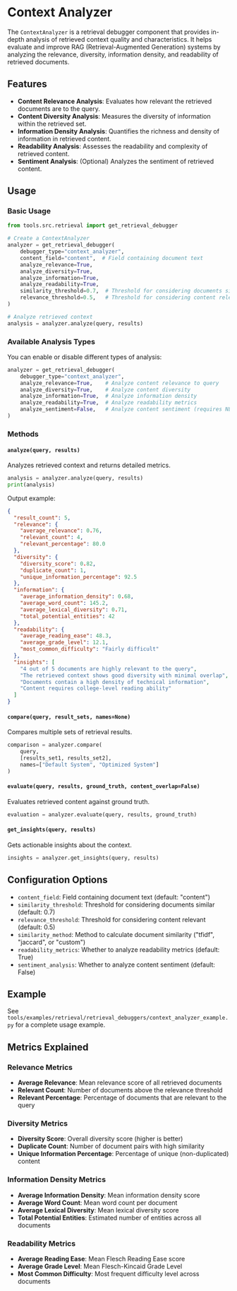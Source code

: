 # Context Analyzer

The `ContextAnalyzer` is a retrieval debugger component that provides in-depth analysis of retrieved context quality and characteristics. It helps evaluate and improve RAG (Retrieval-Augmented Generation) systems by analyzing the relevance, diversity, information density, and readability of retrieved documents.

## Features

- **Content Relevance Analysis**: Evaluates how relevant the retrieved documents are to the query.
- **Content Diversity Analysis**: Measures the diversity of information within the retrieved set.
- **Information Density Analysis**: Quantifies the richness and density of information in retrieved content.
- **Readability Analysis**: Assesses the readability and complexity of retrieved content.
- **Sentiment Analysis**: (Optional) Analyzes the sentiment of retrieved content.

## Usage

### Basic Usage

```python
from tools.src.retrieval import get_retrieval_debugger

# Create a ContextAnalyzer
analyzer = get_retrieval_debugger(
    debugger_type="context_analyzer",
    content_field="content",  # Field containing document text
    analyze_relevance=True,
    analyze_diversity=True,
    analyze_information=True,
    analyze_readability=True,
    similarity_threshold=0.7,  # Threshold for considering documents similar
    relevance_threshold=0.5,   # Threshold for considering content relevant
)

# Analyze retrieved context
analysis = analyzer.analyze(query, results)
```

### Available Analysis Types

You can enable or disable different types of analysis:

```python
analyzer = get_retrieval_debugger(
    debugger_type="context_analyzer",
    analyze_relevance=True,    # Analyze content relevance to query
    analyze_diversity=True,    # Analyze content diversity 
    analyze_information=True,  # Analyze information density
    analyze_readability=True,  # Analyze readability metrics
    analyze_sentiment=False,   # Analyze content sentiment (requires NLTK)
)
```

### Methods

#### `analyze(query, results)`

Analyzes retrieved context and returns detailed metrics.

```python
analysis = analyzer.analyze(query, results)
print(analysis)
```

Output example:
```json
{
  "result_count": 5,
  "relevance": {
    "average_relevance": 0.76,
    "relevant_count": 4,
    "relevant_percentage": 80.0
  },
  "diversity": {
    "diversity_score": 0.82,
    "duplicate_count": 1,
    "unique_information_percentage": 92.5
  },
  "information": {
    "average_information_density": 0.68,
    "average_word_count": 145.2,
    "average_lexical_diversity": 0.71,
    "total_potential_entities": 42
  },
  "readability": {
    "average_reading_ease": 48.3,
    "average_grade_level": 12.1,
    "most_common_difficulty": "Fairly difficult"
  },
  "insights": [
    "4 out of 5 documents are highly relevant to the query",
    "The retrieved context shows good diversity with minimal overlap",
    "Documents contain a high density of technical information",
    "Content requires college-level reading ability"
  ]
}
```

#### `compare(query, result_sets, names=None)`

Compares multiple sets of retrieval results.

```python
comparison = analyzer.compare(
    query,
    [results_set1, results_set2],
    names=["Default System", "Optimized System"]
)
```

#### `evaluate(query, results, ground_truth, content_overlap=False)`

Evaluates retrieved content against ground truth.

```python
evaluation = analyzer.evaluate(query, results, ground_truth)
```

#### `get_insights(query, results)`

Gets actionable insights about the context.

```python
insights = analyzer.get_insights(query, results)
```

## Configuration Options

- `content_field`: Field containing document text (default: "content")
- `similarity_threshold`: Threshold for considering documents similar (default: 0.7)
- `relevance_threshold`: Threshold for considering content relevant (default: 0.5)
- `similarity_method`: Method to calculate document similarity ("tfidf", "jaccard", or "custom")
- `readability_metrics`: Whether to analyze readability metrics (default: True)
- `sentiment_analysis`: Whether to analyze content sentiment (default: False)

## Example

See `tools/examples/retrieval/retrieval_debuggers/context_analyzer_example.py` for a complete usage example.

## Metrics Explained

### Relevance Metrics

- **Average Relevance**: Mean relevance score of all retrieved documents
- **Relevant Count**: Number of documents above the relevance threshold
- **Relevant Percentage**: Percentage of documents that are relevant to the query

### Diversity Metrics

- **Diversity Score**: Overall diversity score (higher is better)
- **Duplicate Count**: Number of document pairs with high similarity
- **Unique Information Percentage**: Percentage of unique (non-duplicated) content

### Information Density Metrics

- **Average Information Density**: Mean information density score
- **Average Word Count**: Mean word count per document
- **Average Lexical Diversity**: Mean lexical diversity score
- **Total Potential Entities**: Estimated number of entities across all documents

### Readability Metrics

- **Average Reading Ease**: Mean Flesch Reading Ease score
- **Average Grade Level**: Mean Flesch-Kincaid Grade Level
- **Most Common Difficulty**: Most frequent difficulty level across documents 